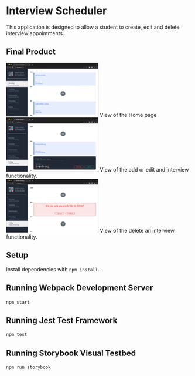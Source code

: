 # Interview Scheduler

This application is designed to allow a student to create, edit and delete interview appointments. 

## Final Product
<img alt="Interview Scheduler Home Page" height="50%" width = "50%" src="./images/HomepageView.png"/> View of the Home page
<img alt="Add or Edit an Interview" height="50%" width ="50%" src="./images/AddEditInterview.png"/> View of the add or edit and interview functionality.  
<img alt="Delete an Interview" height="50%" width ="50%" src="./images/DeleteInterview.png"/> View of the delete an interview functionality.  

## Setup

Install dependencies with `npm install`.

## Running Webpack Development Server

```sh
npm start
```

## Running Jest Test Framework

```sh
npm test
```

## Running Storybook Visual Testbed

```sh
npm run storybook
```
